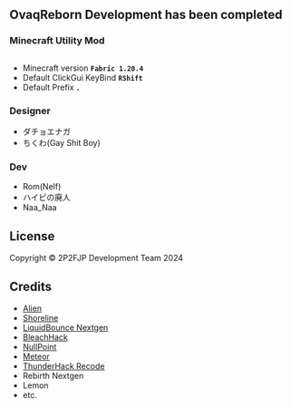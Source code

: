 ## OvaqReborn Development has been completed
### Minecraft Utility Mod

##
- Minecraft version **```Fabric 1.20.4```**
- Default ClickGui KeyBind **```RShift```**
- Default Prefix **```.```**

### Designer
- ダチョエナガ
- ちくわ(Gay Shit Boy)

### Dev
- Rom(Nelf)
- ハイピの廃人
- Naa_Naa

## License
Copyright © 2P2FJP Development Team 2024
## Credits
- [Alien](https://github.com/iM4dCat/Alien)
- [Shoreline](https://github.com/HelianthusMC/Shoreline-Client)
- [LiquidBounce Nextgen](https://github.com/CCBlueX/LiquidBounce)
- [BleachHack](https://github.com/BleachDev/BleachHack)
- [NullPoint](https://github.com/KgDW/NullPoint-Fabric)
- [Meteor](https://github.com/MeteorDevelopment/meteor-client)
- [ThunderHack Recode](https://github.com/Pan4ur/ThunderHack-Recode)
- Rebirth Nextgen
- Lemon
- etc.  
